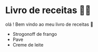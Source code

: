 # Livro de receitas :man_cook: 

olá ! Bem vindo ao meu livro de receitas :wave:

- Strogonoff de frango
- Pave
- Creme de leite

